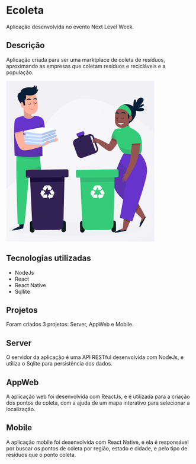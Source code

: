# Ecoleta
Aplicação desenvolvida no evento Next Level Week.

## Descrição

Aplicação criada para ser uma marktplace de coleta de resíduos, aproximando as empresas que coletam resíduos e recicláveis e a população.

![Ecoleta](docs/Imagem-principal-ecoleta.png)

## Tecnologias utilizadas

- NodeJs
- React
- React Native
- Sqllite

## Projetos

Foram criados 3 projetos: Server, AppWeb e Mobile.

## Server
O servidor da aplicação é uma API RESTful desenvolvida com NodeJs, e utiliza o Sqlite para persistência dos dados.

## AppWeb
A aplicação web foi desenvolvida com ReactJs, e é utilizada para a criação dos pontos de coleta, com a ajuda de um mapa interativo para selecionar a localização.

## Mobile
A aplicação mobile foi desenvolvida com React Native, e ela é responsável por buscar os pontos de coleta por região, estado e cidade, e pelo tipo de resíduos que o ponto coleta.


